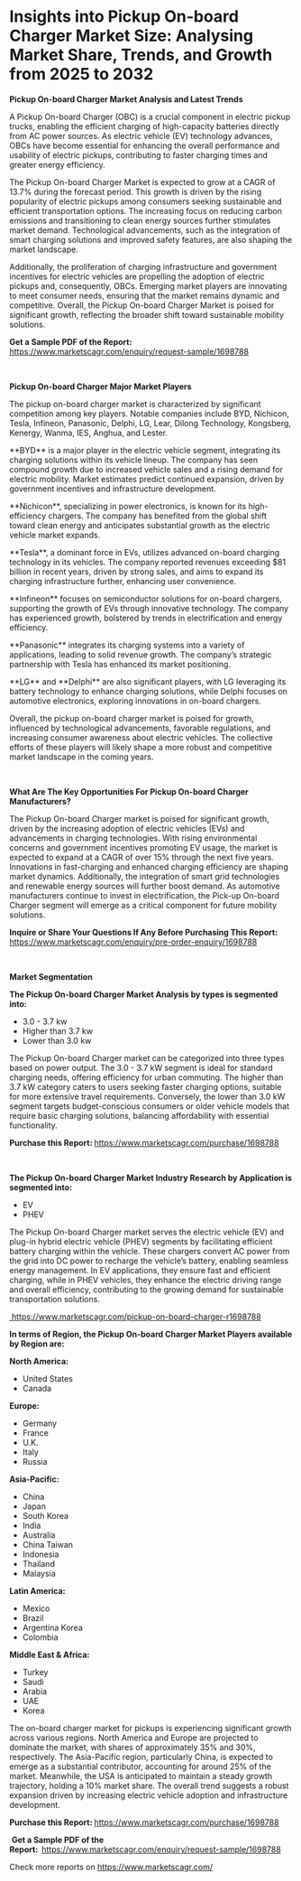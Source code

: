 <p><h1>Insights into Pickup On-board Charger Market Size: Analysing Market Share, Trends, and Growth from 2025 to 2032</h1></p><p><strong>Pickup On-board Charger Market Analysis and Latest Trends</strong></p>
<p><p>A Pickup On-board Charger (OBC) is a crucial component in electric pickup trucks, enabling the efficient charging of high-capacity batteries directly from AC power sources. As electric vehicle (EV) technology advances, OBCs have become essential for enhancing the overall performance and usability of electric pickups, contributing to faster charging times and greater energy efficiency.</p><p>The Pickup On-board Charger Market is expected to grow at a CAGR of 13.7% during the forecast period. This growth is driven by the rising popularity of electric pickups among consumers seeking sustainable and efficient transportation options. The increasing focus on reducing carbon emissions and transitioning to clean energy sources further stimulates market demand. Technological advancements, such as the integration of smart charging solutions and improved safety features, are also shaping the market landscape.</p><p>Additionally, the proliferation of charging infrastructure and government incentives for electric vehicles are propelling the adoption of electric pickups and, consequently, OBCs. Emerging market players are innovating to meet consumer needs, ensuring that the market remains dynamic and competitive. Overall, the Pickup On-board Charger Market is poised for significant growth, reflecting the broader shift toward sustainable mobility solutions.</p></p>
<p><strong>Get a Sample PDF of the Report:&nbsp;</strong> <a href="https://www.marketscagr.com/enquiry/request-sample/1698788?utm_campaign=2467&utm_medium=2&utm_source=Github&utm_content=ia&utm_term=27032025&utm_id=pickup-on-board-charger">https://www.marketscagr.com/enquiry/request-sample/1698788</a></p>
<p>&nbsp;</p>
<p><strong>Pickup On-board Charger Major Market Players</strong></p>
<p><p>The pickup on-board charger market is characterized by significant competition among key players. Notable companies include BYD, Nichicon, Tesla, Infineon, Panasonic, Delphi, LG, Lear, Dilong Technology, Kongsberg, Kenergy, Wanma, IES, Anghua, and Lester.</p><p>**BYD** is a major player in the electric vehicle segment, integrating its charging solutions within its vehicle lineup. The company has seen compound growth due to increased vehicle sales and a rising demand for electric mobility. Market estimates predict continued expansion, driven by government incentives and infrastructure development.</p><p>**Nichicon**, specializing in power electronics, is known for its high-efficiency chargers. The company has benefited from the global shift toward clean energy and anticipates substantial growth as the electric vehicle market expands.</p><p>**Tesla**, a dominant force in EVs, utilizes advanced on-board charging technology in its vehicles. The company reported revenues exceeding $81 billion in recent years, driven by strong sales, and aims to expand its charging infrastructure further, enhancing user convenience.</p><p>**Infineon** focuses on semiconductor solutions for on-board chargers, supporting the growth of EVs through innovative technology. The company has experienced growth, bolstered by trends in electrification and energy efficiency.</p><p>**Panasonic** integrates its charging systems into a variety of applications, leading to solid revenue growth. The company’s strategic partnership with Tesla has enhanced its market positioning.</p><p>**LG** and **Delphi** are also significant players, with LG leveraging its battery technology to enhance charging solutions, while Delphi focuses on automotive electronics, exploring innovations in on-board chargers.</p><p>Overall, the pickup on-board charger market is poised for growth, influenced by technological advancements, favorable regulations, and increasing consumer awareness about electric vehicles. The collective efforts of these players will likely shape a more robust and competitive market landscape in the coming years.</p></p>
<p>&nbsp;</p>
<p><strong>What Are The Key Opportunities For Pickup On-board Charger Manufacturers?</strong></p>
<p><p>The Pickup On-board Charger market is poised for significant growth, driven by the increasing adoption of electric vehicles (EVs) and advancements in charging technologies. With rising environmental concerns and government incentives promoting EV usage, the market is expected to expand at a CAGR of over 15% through the next five years. Innovations in fast-charging and enhanced charging efficiency are shaping market dynamics. Additionally, the integration of smart grid technologies and renewable energy sources will further boost demand. As automotive manufacturers continue to invest in electrification, the Pick-up On-board Charger segment will emerge as a critical component for future mobility solutions.</p></p>
<p><strong>Inquire or Share Your Questions If Any Before Purchasing This Report:</strong> <a href="https://www.marketscagr.com/enquiry/pre-order-enquiry/1698788?utm_campaign=2467&utm_medium=2&utm_source=Github&utm_content=ia&utm_term=27032025&utm_id=pickup-on-board-charger">https://www.marketscagr.com/enquiry/pre-order-enquiry/1698788</a></p>
<p>&nbsp;</p>
<p><strong>Market Segmentation</strong></p>
<p><strong>The Pickup On-board Charger Market Analysis by types is segmented into:</strong></p>
<p><ul><li>3.0 - 3.7 kw</li><li>Higher than 3.7 kw</li><li>Lower than 3.0 kw</li></ul></p>
<p><p>The Pickup On-board Charger market can be categorized into three types based on power output. The 3.0 - 3.7 kW segment is ideal for standard charging needs, offering efficiency for urban commuting. The higher than 3.7 kW category caters to users seeking faster charging options, suitable for more extensive travel requirements. Conversely, the lower than 3.0 kW segment targets budget-conscious consumers or older vehicle models that require basic charging solutions, balancing affordability with essential functionality.</p></p>
<p><strong>Purchase this Report:&nbsp;</strong><a href="https://www.marketscagr.com/purchase/1698788?utm_campaign=2467&utm_medium=2&utm_source=Github&utm_content=ia&utm_term=27032025&utm_id=pickup-on-board-charger">https://www.marketscagr.com/purchase/1698788</a></p>
<p>&nbsp;</p>
<p><strong>The Pickup On-board Charger Market Industry Research by Application is segmented into:</strong></p>
<p><ul><li>EV</li><li>PHEV</li></ul></p>
<p><p>The Pickup On-board Charger market serves the electric vehicle (EV) and plug-in hybrid electric vehicle (PHEV) segments by facilitating efficient battery charging within the vehicle. These chargers convert AC power from the grid into DC power to recharge the vehicle’s battery, enabling seamless energy management. In EV applications, they ensure fast and efficient charging, while in PHEV vehicles, they enhance the electric driving range and overall efficiency, contributing to the growing demand for sustainable transportation solutions.</p></p>
<p><a href="https://www.marketscagr.com/pickup-on-board-charger-r1698788?utm_campaign=2467&utm_medium=2&utm_source=Github&utm_content=ia&utm_term=27032025&utm_id=pickup-on-board-charger">&nbsp;https://www.marketscagr.com/pickup-on-board-charger-r1698788</a></p>
<p><strong>In terms of Region, the Pickup On-board Charger Market Players available by Region are:</strong></p>
<p>
    <p> <strong> North America: </strong>
        <ul>
            <li>United States</li>
            <li>Canada</li>
        </ul>
        </p> 
    <p> <strong> Europe: </strong>
        <ul>
            <li>Germany</li>
            <li>France</li>
            <li>U.K.</li>
            <li>Italy</li>
            <li>Russia</li>
        </ul>
        </p> 
    <p> <strong> Asia-Pacific: </strong>
        <ul>
            <li>China</li>
            <li>Japan</li>
            <li>South Korea</li>
            <li>India</li>
            <li>Australia</li>
            <li>China Taiwan</li>
            <li>Indonesia</li>
            <li>Thailand</li>
            <li>Malaysia</li>
        </ul>
        </p> 
    <p> <strong> Latin America: </strong>
        <ul>
            <li>Mexico</li>
            <li>Brazil</li>
            <li>Argentina Korea</li>
            <li>Colombia</li>
        </ul>
        </p> 
    <p> <strong> Middle East & Africa: </strong>
        <ul>
            <li>Turkey</li>
            <li>Saudi</li>
            <li>Arabia</li>
            <li>UAE</li>
            <li>Korea</li>
        </ul>
    </p>
    </p>
<p><p>The on-board charger market for pickups is experiencing significant growth across various regions. North America and Europe are projected to dominate the market, with shares of approximately 35% and 30%, respectively. The Asia-Pacific region, particularly China, is expected to emerge as a substantial contributor, accounting for around 25% of the market. Meanwhile, the USA is anticipated to maintain a steady growth trajectory, holding a 10% market share. The overall trend suggests a robust expansion driven by increasing electric vehicle adoption and infrastructure development.</p></p>
<p><strong>Purchase this Report: </strong><a href="https://www.marketscagr.com/purchase/1698788?utm_campaign=2467&utm_medium=2&utm_source=Github&utm_content=ia&utm_term=27032025&utm_id=pickup-on-board-charger">https://www.marketscagr.com/purchase/1698788</a></p>
<p>&nbsp;<strong>Get a Sample PDF of the Report:&nbsp;&nbsp;</strong><a href="https://www.marketscagr.com/enquiry/request-sample/1698788?utm_campaign=2467&utm_medium=2&utm_source=Github&utm_content=ia&utm_term=27032025&utm_id=pickup-on-board-charger">https://www.marketscagr.com/enquiry/request-sample/1698788</a></p>
<p><strong></strong></p>
<p>Check more reports on <a href="https://www.marketscagr.com/?utm_campaign=2467&utm_medium=2&utm_source=Github&utm_content=ia&utm_term=27032025&utm_id=pickup-on-board-charger">https://www.marketscagr.com/</a></p>
